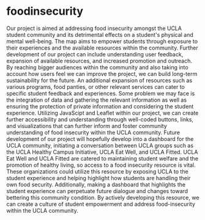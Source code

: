 # foodinsecurity

Our project is aimed at addressing food insecurity amongst the UCLA student community and its detrimental effects on a student's physical and mental well-being. The map aims to empower students through exposure to their experiences and the available resources within the community. Further development of our project can include understanding user feedback, expansion of available resources, and increased promotion and outreach. By reaching bigger audiences within the community and also taking into account how users feel we can improve the project, we can build long-term sustainability for the future. An additional expansion of resources such as various programs, food panties, or other relevant services can cater to specific student feedback and experiences. Some problem we may face is the integration of data and gathering the relevant information as well as ensuring the protection of private information and considering the student experience. Utilizing JavaScipt and Leaflet within our project, we can create further accessibility and understanding through well-coded buttons, links, and visualizations that can further inform and foster community understanding of food insecurity within the UCLA community. Future development of our project will hopefully develop into a dashboard for the UCLA community, initiating a conversation between UCLA groups such as the UCLA Healthy Campus Initiative, UCLA Eat Well, and UCLA Fitted. UCLA Eat Well and UCLA Fitted are catered to maintaining student welfare and the promotion of healthy living, so access to a food insecurity resource is vital. These organizations could utilize this resource by exposing UCLA to the student experience and helping highlight how students are handling their own food security. Additionally, making a dashboard that highlights the student experience can perpetuate future dialogue and changes toward bettering this community condition. By actively developing this resource, we can create a culture of student empowerment and address food-insecurity within the UCLA community.
